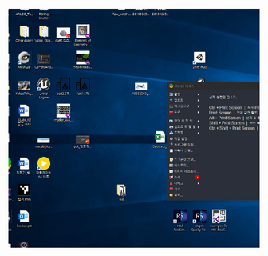 
![](https://github.com/changh95/OpenGL_study/blob/master/6.%20Changing%20view%20with%20user%20input/6.%20view_change.gif?raw=true)
